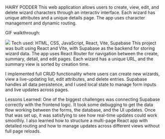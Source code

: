 HAIRY PODDER
This web application allows users to create, view, edit, and delete wizard characters through an interactiv interface. Each wizard has unique attributes and a unique details page. The app uses character management and dynamic routing.

GIF walkthrough:

<img src='https://media4.giphy.com/media/v1.Y2lkPTc5MGI3NjExZW81NWx3Y3ZlZHUyajNva3M3ZGF3d2QwZHBuMG94dHlmY2ZqNGJ1aiZlcD12MV9pbnRlcm5hbF9naWZfYnlfaWQmY3Q9Zw/n7rCnftgWvY6X74XuW/giphy.gif' />
Tech used: HTML, CSS, JavaScript, React, Vite, Supabase
This project was built using React and Vite, with Supabase as the backend for storing wizard data. The app uses React Router for navigation between the create, summary, detail, and edit pages. Each wizard has a unique URL, and the summary view is sorted by creation time.

I implemented full CRUD functionality where users can create new wizards, view a live-updating list, edit attributes, and delete entries. Supabase handles all data persistence, and I used local state to manage form inputs and live updates across pages.

Lessons Learned:
One of the biggest challenges was connecting Supabase correctly with the frontend logic. It took some debugging to get the data flow working between the forms, the database, and the UI updates. Once that was set up, it was satisfying to see how real-time updates could work smoothly. I also learned how to structure a multi-page React app with detailed routing and how to manage updates across different views without full page reloads.
